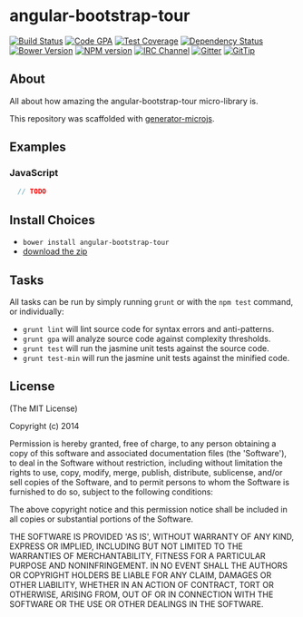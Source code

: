 # angular-bootstrap-tour
[![Build Status][build-image]][build-url]
[![Code GPA][gpa-image]][gpa-url]
[![Test Coverage][coverage-image]][coverage-url]
[![Dependency Status][depstat-image]][depstat-url]
[![Bower Version][bower-image]][bower-url]
[![NPM version][npm-image]][npm-url]
[![IRC Channel][irc-image]][irc-url]
[![Gitter][gitter-image]][gitter-url]
[![GitTip][tip-image]][tip-url]

## About

All about how amazing the angular-bootstrap-tour micro-library is.

This repository was scaffolded with [generator-microjs](https://github.com/daniellmb/generator-microjs).

## Examples

### JavaScript

```JavaScript
  // TODO
```

## Install Choices
- `bower install angular-bootstrap-tour`
- [download the zip](https://github.com/benmarch/angular-bootstrap-tour/archive/master.zip)

## Tasks

All tasks can be run by simply running `grunt` or with the `npm test` command, or individually:

  * `grunt lint` will lint source code for syntax errors and anti-patterns.
  * `grunt gpa` will analyze source code against complexity thresholds.
  * `grunt test` will run the jasmine unit tests against the source code.
  * `grunt test-min` will run the jasmine unit tests against the minified code.

## License

(The MIT License)

Copyright (c) 2014  

Permission is hereby granted, free of charge, to any person obtaining
a copy of this software and associated documentation files (the
'Software'), to deal in the Software without restriction, including
without limitation the rights to use, copy, modify, merge, publish,
distribute, sublicense, and/or sell copies of the Software, and to
permit persons to whom the Software is furnished to do so, subject to
the following conditions:

The above copyright notice and this permission notice shall be
included in all copies or substantial portions of the Software.

THE SOFTWARE IS PROVIDED 'AS IS', WITHOUT WARRANTY OF ANY KIND,
EXPRESS OR IMPLIED, INCLUDING BUT NOT LIMITED TO THE WARRANTIES OF
MERCHANTABILITY, FITNESS FOR A PARTICULAR PURPOSE AND NONINFRINGEMENT.
IN NO EVENT SHALL THE AUTHORS OR COPYRIGHT HOLDERS BE LIABLE FOR ANY
CLAIM, DAMAGES OR OTHER LIABILITY, WHETHER IN AN ACTION OF CONTRACT,
TORT OR OTHERWISE, ARISING FROM, OUT OF OR IN CONNECTION WITH THE
SOFTWARE OR THE USE OR OTHER DEALINGS IN THE SOFTWARE.



[build-url]: https://travis-ci.org/benmarch/angular-bootstrap-tour
[build-image]: http://img.shields.io/travis/benmarch/angular-bootstrap-tour.png

[gpa-url]: https://codeclimate.com/github/benmarch/angular-bootstrap-tour
[gpa-image]: https://codeclimate.com/github/benmarch/angular-bootstrap-tour.png

[coverage-url]: https://codeclimate.com/github/benmarch/angular-bootstrap-tour/code?sort=covered_percent&sort_direction=desc
[coverage-image]: https://codeclimate.com/github/benmarch/angular-bootstrap-tour/coverage.png

[depstat-url]: https://david-dm.org/benmarch/angular-bootstrap-tour
[depstat-image]: https://david-dm.org/benmarch/angular-bootstrap-tour.png?theme=shields.io

[issues-url]: https://github.com/benmarch/angular-bootstrap-tour/issues
[issues-image]: http://img.shields.io/github/issues/benmarch/angular-bootstrap-tour.png

[bower-url]: http://bower.io/search/?q=angular-bootstrap-tour
[bower-image]: https://badge.fury.io/bo/angular-bootstrap-tour.png

[downloads-url]: https://www.npmjs.org/package/angular-bootstrap-tour
[downloads-image]: http://img.shields.io/npm/dm/angular-bootstrap-tour.png

[npm-url]: https://www.npmjs.org/package/angular-bootstrap-tour
[npm-image]: https://badge.fury.io/js/angular-bootstrap-tour.png

[irc-url]: http://webchat.freenode.net/?channels=angular-bootstrap-tour
[irc-image]: http://img.shields.io/badge/irc-%23angular-bootstrap-tour-brightgreen.png

[gitter-url]: https://gitter.im/benmarch/angular-bootstrap-tour
[gitter-image]: http://img.shields.io/badge/gitter-benmarch/angular-bootstrap-tour-brightgreen.png

[tip-url]: https://www.gittip.com/benmarch
[tip-image]: http://img.shields.io/gittip/benmarch.png